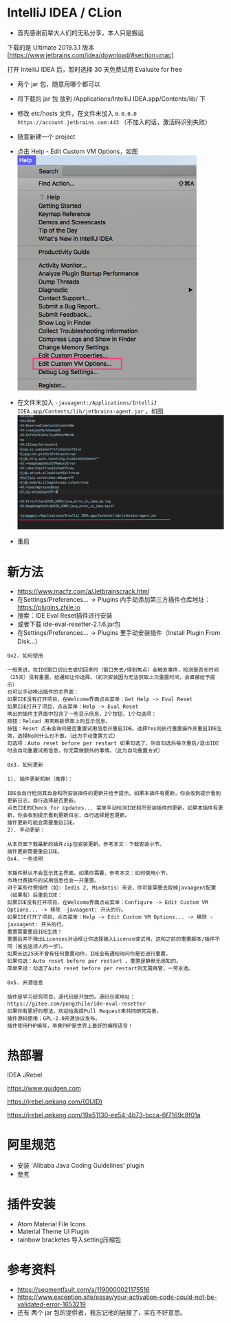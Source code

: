 # IntelliJ IDEA / CLion

- 首先感谢前辈大人们的无私分享，本人只是搬运

下载的是 Ultimate 2019.3.1 版本 [https://www.jetbrains.com/idea/download/#section=mac]

打开 IntelliJ IDEA 后，暂时选择 30 天免费试用 Evaluate for free

- 两个 jar 包，随意用哪个都可以
- 将下载的 jar 包 放到 /Applications/IntelliJ IDEA.app/Contents/lib/ 下

- 修改 etc/hosts 文件，在文件末加入 `0.0.0.0 https://account.jetbrains.com:443` （不加入的话，激活码识别失败）

- 随意新建一个 project 
- 点击 Help - Edit Custom VM Options，如图
![image](./edit_custom_vm_options.png)

- 在文件末加入 `-javaagent:/Applications/IntelliJ IDEA.app/Contents/lib/jetbrains-agent.jar` ，如图
![image](./text_edit_custom_.png)

- 重启


# 新方法
- https://www.macfz.com/a/Jetbrainscrack.html
- 在Settings/Preferences... -> Plugins 内手动添加第三方插件仓库地址：https://plugins.zhile.io
- 搜索：IDE Eval Reset插件进行安装
- 或者下载 ide-eval-resetter-2.1.6.jar包
- 在Settings/Preferences... -> Plugins 里手动安装插件（Install Plugin From Disk...）

```
0x2. 如何使用

一般来说，在IDE窗口切出去或切回来时（窗口失去/得到焦点）会触发事件，检测是否长时间（25天）没有重置，给通知让你选择。（初次安装因为无法获取上次重置时间，会直接给予提示）
也可以手动唤出插件的主界面：
如果IDE没有打开项目，在Welcome界面点击菜单：Get Help -> Eval Reset
如果IDE打开了项目，点击菜单：Help -> Eval Reset
唤出的插件主界面中包含了一些显示信息，2个按钮，1个勾选项：
按钮：Reload 用来刷新界面上的显示信息。
按钮：Reset 点击会询问是否重置试用信息并重启IDE。选择Yes则执行重置操作并重启IDE生效，选择No则什么也不做。（此为手动重置方式）
勾选项：Auto reset before per restart 如果勾选了，则自勾选后每次重启/退出IDE时会自动重置试用信息，你无需做额外的事情。（此为自动重置方式）

0x3. 如何更新

1). 插件更新机制（推荐）：

IDE会自行检测其自身和所安装插件的更新并给予提示。如果本插件有更新，你会收到提示看到更新日志，自行选择是否更新。
点击IDE的Check for Updates... 菜单手动检测IDE和所安装插件的更新。如果本插件有更新，你会收到提示看到更新日志，自行选择是否更新。
插件更新可能会需要重启IDE。
2). 手动更新：

从本页面下载最新的插件zip包安装更新。参考本文：下载安装小节。
插件更新需要重启IDE。
0x4. 一些说明

本插件默认不会显示其主界面，如果你需要，参考本文：如何使用小节。
市场付费插件的试用信息也会一并重置。
对于某些付费插件（如: Iedis 2, MinBatis）来说，你可能需要去取掉javaagent配置（如果有）后重启IDE：
如果IDE没有打开项目，在Welcome界面点击菜单：Configure -> Edit Custom VM Options... -> 移除 -javaagent: 开头的行。
如果IDE打开了项目，点击菜单：Help -> Edit Custom VM Options... -> 移除 -javaagent: 开头的行。
重置需要重启IDE生效！
重置后并不弹出Licenses对话框让你选择输入License或试用，这和之前的重置脚本/插件不同（省去这烦人的一步）。
如果长达25天不曾有任何重置动作，IDE会有通知询问你是否进行重置。
如果勾选：Auto reset before per restart ，重置是静默无感知的。
简单来说：勾选了Auto reset before per restart则无需再管，一劳永逸。

0x5. 开源信息

插件是学习研究项目，源代码是开放的。源码仓库地址：https://gitee.com/pengzhile/ide-eval-resetter
如果你有更好的想法，欢迎给我提Pull Request来共同研究完善。
插件源码使用：GPL-2.0开源协议发布。
插件使用PHP编写，毕竟PHP是世界上最好的编程语言！
```



# 热部署
IDEA JRebel

https://www.guidgen.com

https://jrebel.qekang.com/{GUID}


https://jrebel.qekang.com/19a51130-ee54-4b73-bcca-6f7169c8f01a



# 阿里规范
- 安装 'Alibaba Java Coding Guidelines' plugin
- [参考](https://github.com/alibaba/p3c/tree/master/idea-plugin)


# 插件安装
- Atom Material File Icons
- Material Theme UI Plugin
- rainbow bracketes
 导入setting压缩包

# 参考资料
- https://segmentfault.com/a/1190000021175516
- https://www.exception.site/essay/your-activation-code-could-not-be-validated-error-1653219
- 还有 两个 jar 包的提供者，我忘记他的链接了，实在不好意思。






